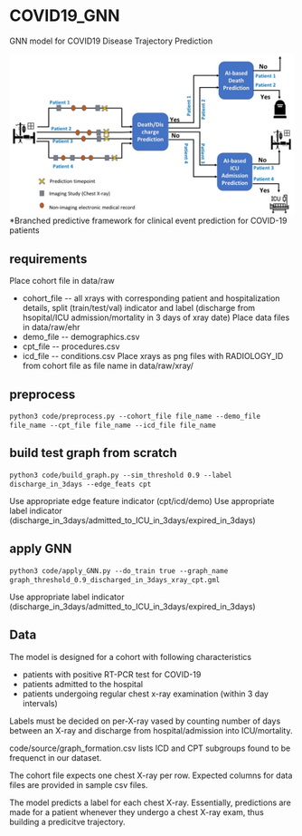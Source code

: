 # COVID19_GNN
 GNN model for COVID19 Disease Trajectory Prediction


![](covid19_trajectory.jpg)
*Branched predictive framework for clinical event prediction for COVID-19 patients

## requirements

Place cohort file in data/raw
*   cohort_file -- all xrays with corresponding patient and hospitalization details, split (train/test/val) indicator and label (discharge from hsopital/ICU admission/mortality in 3 days of xray date)
Place data files in data/raw/ehr
*   demo_file -- demographics.csv
*   cpt_file   -- procedures.csv
*   icd_file -- conditions.csv
Place xrays as png files with RADIOLOGY_ID from cohort file as file name in data/raw/xray/


## preprocess
```
python3 code/preprocess.py --cohort_file file_name --demo_file file_name --cpt_file file_name --icd_file file_name
```
## build test graph from scratch

```
python3 code/build_graph.py --sim_threshold 0.9 --label discharge_in_3days --edge_feats cpt
```
Use appropriate edge feature indicator (cpt/icd/demo)
Use appropriate label indicator (discharge_in_3days/admitted_to_ICU_in_3days/expired_in_3days)

## apply GNN
```
python3 code/apply_GNN.py --do_train true --graph_name graph_threshold_0.9_discharged_in_3days_xray_cpt.gml
```
Use appropriate label indicator (discharge_in_3days/admitted_to_ICU_in_3days/expired_in_3days)


## Data
The model is designed for a cohort with following characteristics

- patients with positive RT-PCR test for COVID-19
- patients admitted to the hospital
- patients undergoing regular chest x-ray examination (within 3 day intervals) 

Labels must be decided on per-X-ray vased by counting number of days between an X-ray and discharge from hospital/admission into ICU/mortality.

code/source/graph_formation.csv lists ICD and CPT subgroups found to be frequenct in our dataset. 

The cohort file expects one chest X-ray per row. Expected columns for data files are provided in sample csv files.

The model predicts a label for each chest X-ray. Essentially, predictions are made for a patient whenever they undergo a chest X-ray exam, thus building a predicitve trajectory.
